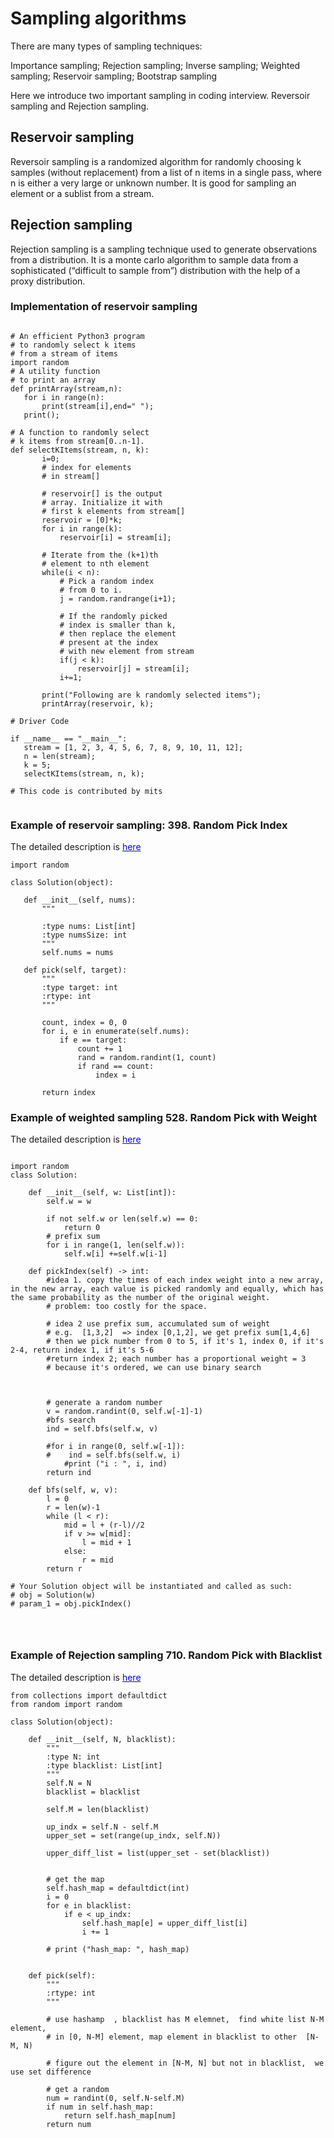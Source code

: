 # Sampling algorithms

There are many types of sampling techniques:

Importance sampling;
Rejection sampling;
Inverse sampling;
Weighted sampling;
Reservoir sampling;
Bootstrap sampling

Here we introduce two important sampling in coding interview. Reversoir sampling and Rejection sampling.

## Reservoir sampling

 Reversoir sampling is a randomized algorithm for randomly choosing k samples (without replacement) from a list of n items in a single pass, where n is either a very large or unknown number. It is good for sampling an element or a sublist from a stream.

## Rejection sampling
 Rejection sampling is a sampling technique used to generate observations from a distribution.
 It is a monte carlo algorithm to sample data from a sophisticated (“difficult to sample from”) distribution with the help of a proxy distribution.


 ### Implementation of reservoir sampling

 ```

# An efficient Python3 program
# to randomly select k items
# from a stream of items
import random
# A utility function
# to print an array
def printArray(stream,n):
    for i in range(n):
        print(stream[i],end=" ");
    print();
 
# A function to randomly select
# k items from stream[0..n-1].
def selectKItems(stream, n, k):
        i=0;
        # index for elements
        # in stream[]
         
        # reservoir[] is the output
        # array. Initialize it with
        # first k elements from stream[]
        reservoir = [0]*k;
        for i in range(k):
            reservoir[i] = stream[i];
         
        # Iterate from the (k+1)th
        # element to nth element
        while(i < n):
            # Pick a random index
            # from 0 to i.
            j = random.randrange(i+1);
             
            # If the randomly picked
            # index is smaller than k,
            # then replace the element
            # present at the index
            # with new element from stream
            if(j < k):
                reservoir[j] = stream[i];
            i+=1;
         
        print("Following are k randomly selected items");
        printArray(reservoir, k);
     
# Driver Code
 
if __name__ == "__main__":
    stream = [1, 2, 3, 4, 5, 6, 7, 8, 9, 10, 11, 12];
    n = len(stream);
    k = 5;
    selectKItems(stream, n, k);
 
# This code is contributed by mits


 ```

 ### Example of reservoir sampling: 398. Random Pick Index
The detailed description is [<span style="color:blue;"> here </span>](https://leetcode.com/problems/random-pick-index/)

 ```
import random

class Solution(object):

    def __init__(self, nums):
        """
        
        :type nums: List[int]
        :type numsSize: int
        """
        self.nums = nums

    def pick(self, target):
        """
        :type target: int
        :rtype: int
        """
        
        count, index = 0, 0
        for i, e in enumerate(self.nums):
            if e == target:
                count += 1
                rand = random.randint(1, count)
                if rand == count:
                    index = i

        return index

 ```


 ### Example of weighted sampling 528. Random Pick with Weight 
 The detailed description is [<span style="color:blue;"> here </span>](https://leetcode.com/problems/random-pick-with-weight/)

```

import random
class Solution:

    def __init__(self, w: List[int]):
        self.w = w
        
        if not self.w or len(self.w) == 0:
            return 0
        # prefix sum
        for i in range(1, len(self.w)):
            self.w[i] +=self.w[i-1]
            
    def pickIndex(self) -> int:
        #idea 1. copy the times of each index weight into a new array, in the new array, each value is picked randomly and equally, which has the same probability as the number of the original weight.
        # problem: too costly for the space.
        
        # idea 2 use prefix sum, accumulated sum of weight 
        # e.g.  [1,3,2]  => index [0,1,2], we get prefix sum[1,4,6]
        # then we pick number from 0 to 5, if it's 1, index 0, if it's 2-4, return index 1, if it's 5-6 
        #return index 2; each number has a proportional weight = 3
        # because it's ordered, we can use binary search
        
        
        
        # generate a random number
        v = random.randint(0, self.w[-1]-1)
        #bfs search
        ind = self.bfs(self.w, v)
        
        #for i in range(0, self.w[-1]):
        #    ind = self.bfs(self.w, i)
            #print ("i : ", i, ind)
        return ind
    
    def bfs(self, w, v):
        l = 0
        r = len(w)-1
        while (l < r):
            mid = l + (r-l)//2
            if v >= w[mid]:
                l = mid + 1
            else:
                r = mid
        return r                     
        
# Your Solution object will be instantiated and called as such:
# obj = Solution(w)
# param_1 = obj.pickIndex()




```


 ### Example of Rejection sampling 710. Random Pick with Blacklist

 The detailed description is [<span style="color:blue;"> here </span>](https://leetcode.com/problems/random-pick-with-blacklist/)

```
from collections import defaultdict
from random import random

class Solution(object):

    def __init__(self, N, blacklist):
        """
        :type N: int
        :type blacklist: List[int]
        """
        self.N = N
        blacklist = blacklist

        self.M = len(blacklist)
        
        up_indx = self.N - self.M 
        upper_set = set(range(up_indx, self.N))
        
        upper_diff_list = list(upper_set - set(blacklist))
        
        
        # get the map
        self.hash_map = defaultdict(int)
        i = 0
        for e in blacklist:
            if e < up_indx:
                self.hash_map[e] = upper_diff_list[i]
                i += 1
        
        # print ("hash_map: ", hash_map)
        
        
    def pick(self):
        """
        :rtype: int
        """
        
        # use hashamp  , blacklist has M elemnet,  find white list N-M element,
        # in [0, N-M] element, map element in blacklist to other  [N-M, N)
        
        # figure out the element in [N-M, N] but not in blacklist,  we use set difference
        
        # get a random
        num = randint(0, self.N-self.M) 
        if num in self.hash_map:
            return self.hash_map[num]
        return num


```